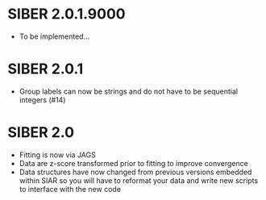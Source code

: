 # SIBER 2.0.1.9000
+ To be implemented...

# SIBER 2.0.1
+ Group labels can now be strings and do not have to be sequential integers (#14)

# SIBER 2.0
+ Fitting is now via JAGS
+ Data are z-score transformed prior to fitting to improve convergence
+ Data structures have now changed from previous versions embedded within SIAR 
so you will have to reformat your data and write new scripts to interface with 
the new code